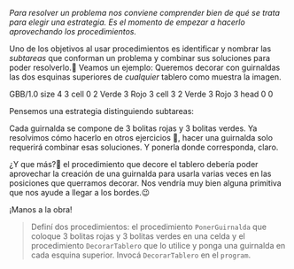 _Para resolver un problema nos conviene comprender bien de qué se trata para elegir una estrategia. Es el momento de empezar a hacerlo aprovechando los procedimientos._

Uno de los objetivos al usar procedimientos es identificar y nombrar las _subtareas_ que conforman un problema y combinar sus soluciones para poder resolverlo.:wrench: 
Veamos un ejemplo:
Queremos decorar con guirnaldas las dos esquinas superiores de _cualquier_ tablero como muestra la imagen.

<gs-board>
 GBB/1.0
  size 4 3
  cell 0 2 Verde 3 Rojo 3
  cell 3 2 Verde 3 Rojo 3
  head 0 0 
</gs-board>

Pensemos una estrategia distinguiendo subtareas:

Cada guirnalda se compone de 3 bolitas rojas y 3 bolitas verdes. Ya resolvimos cómo hacerlo en otros ejercicios :gift:, hacer una guirnalda solo requerirá combinar esas soluciones. Y ponerla donde corresponda, claro. 

¿Y que más?:thinking: el procedimiento que decore el tablero debería poder aprovechar la creación de una guirnalda para usarla varias veces en las posiciones que querramos decorar. Nos vendría muy bien alguna primitiva que nos ayude a llegar a los bordes.:wink:

¡Manos a la obra!

> Definí dos procedimientos: el procedimiento `PonerGuirnalda` que coloque 3 bolitas rojas y 3 bolitas verdes en una celda y el procedimiento `DecorarTablero` que  lo utilice y ponga una guirnalda en cada esquina superior.
Invocá `DecorarTablero` en el `program`.
